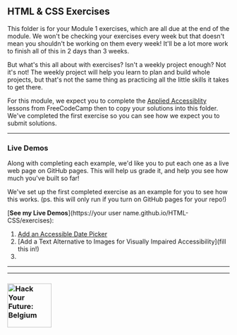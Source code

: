 ## HTML & CSS Exercises

This folder is for your Module 1 exercises, which are all due at the end of the module.  We won't be checking your exercises every week but that doesn't mean you shouldn't be working on them every week!  It'll be a lot more work to finish all of this in 2 days than 3 weeks.

But what's this all about with exercises?  Isn't a weekly project enough?  Not it's not!  The weekly project will help you learn to plan and build whole projects, but that's not the same thing as practicing all the little skills it takes to get there.

For this module, we expect you to complete the [Applied Accessiblity](https://learn.freecodecamp.org/responsive-web-design/applied-accessibility) lessons from FreeCodeCamp then to copy your solutions into this folder.  We've completed the first exercise so you can see how we expect you to submit solutions.

---

### Live Demos

Along with completing each example, we'd like you to put each one as a live web page on GitHub pages.  This will help us grade it, and help you see how much you've built so far! 

We've set up the first completed exercise as an example for you to see how this works. (ps. this will only run if you turn on GitHub pages for your repo!)

[__See my Live Demos__](https://your user name.github.io/HTML-CSS/exercises):
1. [Add an Accessible Date Picker](./1-add-an-accessible-date-picker.html)
1. [Add a Text Alternative to Images for Visually Impaired Accessibility](fill this in!)
1. 


---
---
### <a href="https://hackyourfuture.be" target="_blank"><img src="https://user-images.githubusercontent.com/18554853/63941625-4c7c3d00-ca6c-11e9-9a76-8d5e3632fe70.jpg" width="100" height="100" alt="Hack Your Future: Belgium"></img></a>

